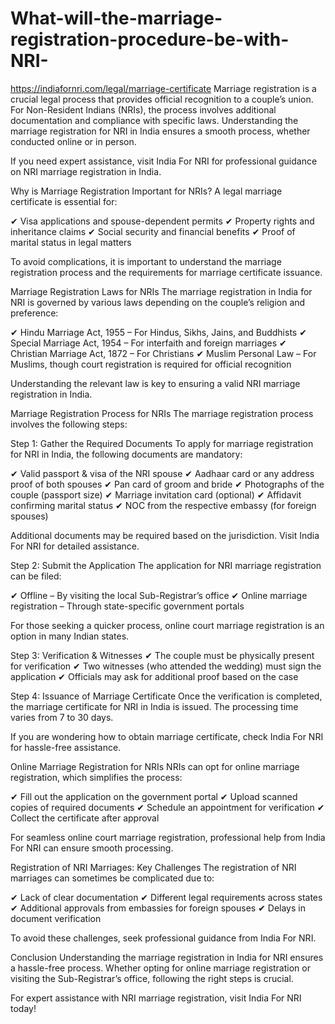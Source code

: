 # What-will-the-marriage-registration-procedure-be-with-NRI-

https://indiafornri.com/legal/marriage-certificate
Marriage registration is a crucial legal process that provides official recognition to a couple’s union. For Non-Resident Indians (NRIs), the process involves additional documentation and compliance with specific laws. Understanding the marriage registration for NRI in India ensures a smooth process, whether conducted online or in person.

If you need expert assistance, visit India For NRI for professional guidance on NRI marriage registration in India.

Why is Marriage Registration Important for NRIs?
A legal marriage certificate is essential for:

✔ Visa applications and spouse-dependent permits
✔ Property rights and inheritance claims
✔ Social security and financial benefits
✔ Proof of marital status in legal matters

To avoid complications, it is important to understand the marriage registration process and the requirements for marriage certificate issuance.

Marriage Registration Laws for NRIs
The marriage registration in India for NRI is governed by various laws depending on the couple’s religion and preference:

✔ Hindu Marriage Act, 1955 – For Hindus, Sikhs, Jains, and Buddhists
✔ Special Marriage Act, 1954 – For interfaith and foreign marriages
✔ Christian Marriage Act, 1872 – For Christians
✔ Muslim Personal Law – For Muslims, though court registration is required for official recognition

Understanding the relevant law is key to ensuring a valid NRI marriage registration in India.

Marriage Registration Process for NRIs
The marriage registration process involves the following steps:

Step 1: Gather the Required Documents
To apply for marriage registration for NRI in India, the following documents are mandatory:

✔ Valid passport & visa of the NRI spouse
✔ Aadhaar card or any address proof of both spouses
✔ Pan card of groom and bride
✔ Photographs of the couple (passport size)
✔ Marriage invitation card (optional)
✔ Affidavit confirming marital status
✔ NOC from the respective embassy (for foreign spouses)

Additional documents may be required based on the jurisdiction. Visit India For NRI for detailed assistance.

Step 2: Submit the Application
The application for NRI marriage registration can be filed:

✔ Offline – By visiting the local Sub-Registrar’s office
✔ Online marriage registration – Through state-specific government portals

For those seeking a quicker process, online court marriage registration is an option in many Indian states.

Step 3: Verification & Witnesses
✔ The couple must be physically present for verification
✔ Two witnesses (who attended the wedding) must sign the application
✔ Officials may ask for additional proof based on the case

Step 4: Issuance of Marriage Certificate
Once the verification is completed, the marriage certificate for NRI in India is issued. The processing time varies from 7 to 30 days.

If you are wondering how to obtain marriage certificate, check India For NRI for hassle-free assistance.

Online Marriage Registration for NRIs
NRIs can opt for online marriage registration, which simplifies the process:

✔ Fill out the application on the government portal
✔ Upload scanned copies of required documents
✔ Schedule an appointment for verification
✔ Collect the certificate after approval

For seamless online court marriage registration, professional help from India For NRI can ensure smooth processing.

Registration of NRI Marriages: Key Challenges
The registration of NRI marriages can sometimes be complicated due to:

✔ Lack of clear documentation
✔ Different legal requirements across states
✔ Additional approvals from embassies for foreign spouses
✔ Delays in document verification

To avoid these challenges, seek professional guidance from India For NRI.

Conclusion
Understanding the marriage registration in India for NRI ensures a hassle-free process. Whether opting for online marriage registration or visiting the Sub-Registrar’s office, following the right steps is crucial.

For expert assistance with NRI marriage registration, visit India For NRI today!
